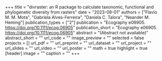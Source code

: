 +++
title = "divraster: an R package to calculate taxonomic, functional and phylogenetic diversity from rasters"
date = "2023-08-01"
authors = ["Flavio M. M. Mota", "Gabriela Alves-Ferreira", "Daniela C. Talora", "Neander M. Heming"]
publication_types = ["2"]
publication = "Ecography e06905. https://doi.org/10.1111/ecog.06905"
publication_short = "Ecography e06905. https://doi.org/10.1111/ecog.06905"
abstract = "(Abstract not available)"
abstract_short = ""
url_code = ""
image_preview = ""
selected = false
projects = []
url_pdf = ""
url_preprint = ""
url_dataset = ""
url_project = ""
url_slides = ""
url_video = ""
url_poster = ""
math = true
highlight = true
[header]
image = ""
caption = ""
+++

